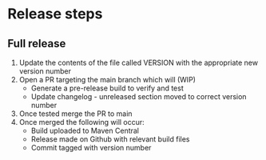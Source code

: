 # Release steps

## Full release

1. Update the contents of the file called VERSION with the appropriate new version number
2. Open a PR targeting the main branch which will (WIP)
    - Generate a pre-release build to verify and test
    - Update changelog - unreleased section moved to correct version number
3. Once tested merge the PR to main
4. Once merged the following will occur:
    - Build uploaded to Maven Central
    - Release made on Github with relevant build files
    - Commit tagged with version number

